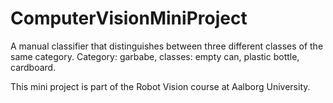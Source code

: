 # ComputerVisionMiniProject
A manual classifier that distinguishes between three different classes of the same category. Category: garbabe, classes: empty can, plastic bottle, cardboard.

This mini project is part of the Robot Vision course at Aalborg University.
